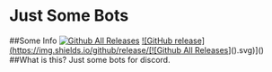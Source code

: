 # Just Some Bots
##Some Info
[![Github All Releases](https://img.shields.io/github/downloads/PumptatoDevelopment/Just-Some-Bots/total.svg)]()  [![GitHub release](https://img.shields.io/github/release/[![Github All Releases](https://img.shields.io/github/downloads/PumptatoDevelopment/Just-Some-Bots/total.svg)]().svg)]()
##What is this?
Just some bots for discord.
